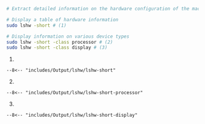 ```sh title="lshw"
# Extract detailed information on the hardware configuration of the machine.

# Display a table of hardware information
sudo lshw -short # (1)

# Display information on various device types
sudo lshw -short -class processor # (2)
sudo lshw -short -class display # (3)
```

1. 
``` title="Output"
--8<-- "includes/Output/lshw/lshw-short"
```
2. 
``` title="Output"
--8<-- "includes/Output/lshw/lshw-short-processor"
```
3. 
``` title="Output"
--8<-- "includes/Output/lshw/lshw-short-display"
```